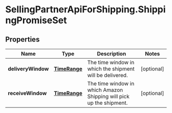 # SellingPartnerApiForShipping.ShippingPromiseSet

## Properties
Name | Type | Description | Notes
------------ | ------------- | ------------- | -------------
**deliveryWindow** | [**TimeRange**](TimeRange.md) | The time window in which the shipment will be delivered. | [optional] 
**receiveWindow** | [**TimeRange**](TimeRange.md) | The time window in which Amazon Shipping will pick up the shipment. | [optional] 



